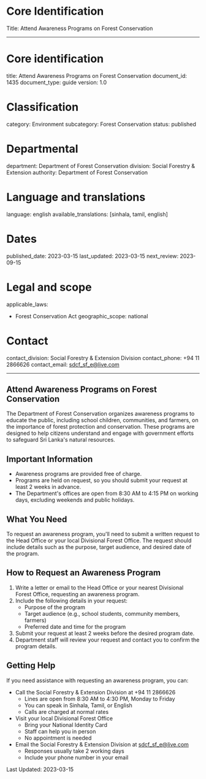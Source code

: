 # Core Identification
Title: Attend Awareness Programs on Forest Conservation

---
# Core identification
title: Attend Awareness Programs on Forest Conservation
document_id: 1435
document_type: guide
version: 1.0

# Classification
category: Environment
subcategory: Forest Conservation
status: published

# Departmental
department: Department of Forest Conservation
division: Social Forestry & Extension
authority: Department of Forest Conservation

# Language and translations
language: english
available_translations: [sinhala, tamil, english]

# Dates
published_date: 2023-03-15
last_updated: 2023-03-15
next_review: 2023-09-15

# Legal and scope
applicable_laws:
 - Forest Conservation Act
geographic_scope: national

# Contact
contact_division: Social Forestry & Extension Division
contact_phone: +94 11 2866626
contact_email: sdcf_sf_e@live.com

---

## Attend Awareness Programs on Forest Conservation

The Department of Forest Conservation organizes awareness programs to educate the public, including school children, communities, and farmers, on the importance of forest protection and conservation. These programs are designed to help citizens understand and engage with government efforts to safeguard Sri Lanka's natural resources.

## Important Information

- Awareness programs are provided free of charge.
- Programs are held on request, so you should submit your request at least 2 weeks in advance.
- The Department's offices are open from 8:30 AM to 4:15 PM on working days, excluding weekends and public holidays.

## What You Need

To request an awareness program, you'll need to submit a written request to the Head Office or your local Divisional Forest Office. The request should include details such as the purpose, target audience, and desired date of the program.

## How to Request an Awareness Program

1. Write a letter or email to the Head Office or your nearest Divisional Forest Office, requesting an awareness program.
2. Include the following details in your request:
   - Purpose of the program
   - Target audience (e.g., school students, community members, farmers)
   - Preferred date and time for the program
3. Submit your request at least 2 weeks before the desired program date.
4. Department staff will review your request and contact you to confirm the program details.

## Getting Help

If you need assistance with requesting an awareness program, you can:

- Call the Social Forestry & Extension Division at +94 11 2866626
  - Lines are open from 8:30 AM to 4:30 PM, Monday to Friday
  - You can speak in Sinhala, Tamil, or English
  - Calls are charged at normal rates
- Visit your local Divisional Forest Office
  - Bring your National Identity Card
  - Staff can help you in person
  - No appointment is needed
- Email the Social Forestry & Extension Division at sdcf_sf_e@live.com
  - Responses usually take 2 working days
  - Include your phone number in your email

Last Updated: 2023-03-15